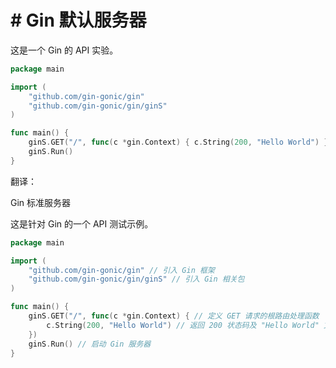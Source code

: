 # # Gin 默认服务器

这是一个 Gin 的 API 实验。

```go
package main

import (
	"github.com/gin-gonic/gin"
	"github.com/gin-gonic/gin/ginS"
)

func main() {
	ginS.GET("/", func(c *gin.Context) { c.String(200, "Hello World") })
	ginS.Run()
}
```

翻译：

Gin 标准服务器

这是针对 Gin 的一个 API 测试示例。

```go
package main

import (
    "github.com/gin-gonic/gin" // 引入 Gin 框架
    "github.com/gin-gonic/gin/ginS" // 引入 Gin 相关包
)

func main() {
    ginS.GET("/", func(c *gin.Context) { // 定义 GET 请求的根路由处理函数
        c.String(200, "Hello World") // 返回 200 状态码及 "Hello World" 文本内容
    })
    ginS.Run() // 启动 Gin 服务器
}
```
